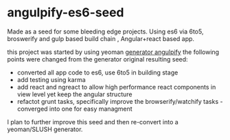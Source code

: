 # angulpify-es6-seed
Made as a seed for some bleeding edge  projects.
Using es6 via 6to5, broswerify and gulp based build chain , Angular+react based app.

this project was started by using yeoman [generator angulpify](https://github.com/jgoux/generator-angulpify)
the following points were changed from the generator original resulting seed:
- converted all app code to es6, use 6to5 in building stage
- add testing using karma
- add react and ngreact to allow high performance react components in view level yet keep the angular structure
- refactot grunt tasks, specifically improve the browserify/watchify tasks - converged into one for easy managment
 

I plan to further improve this seed and then re-convert into a yeoman/SLUSH generator.

